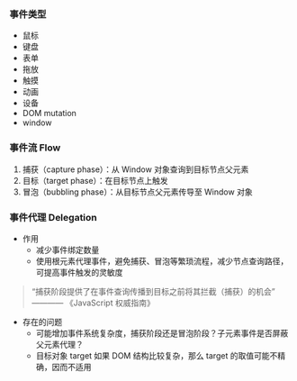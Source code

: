 ### 事件类型
- 鼠标
- 键盘
- 表单
- 拖放
- 触摸
- 动画
- 设备
- DOM mutation
- window


### 事件流 Flow
1. 捕获（capture phase）：从 Window 对象查询到目标节点父元素
2. 目标（target phase）：在目标节点上触发
3. 冒泡（bubbling phase）：从目标节点父元素传导至 Window 对象


### 事件代理 Delegation
- 作用
  + 减少事件绑定数量
  + 使用根元素代理事件，避免捕获、冒泡等繁琐流程，减少节点查询路径，可提高事件触发的灵敏度

> “捕获阶段提供了在事件查询传播到目标之前将其拦截（捕获）的机会” ———— 《JavaScript 权威指南》

- 存在的问题
  + 可能增加事件系统复杂度，捕获阶段还是冒泡阶段？子元素事件是否屏蔽父元素代理？
  + 目标对象 target 如果 DOM 结构比较复杂，那么 target 的取值可能不精确，因而不适用